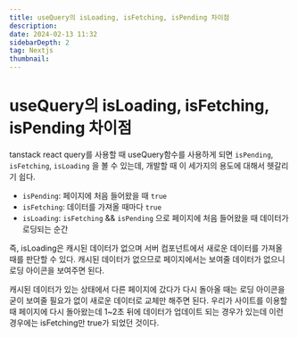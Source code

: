```yaml
---
title: useQuery의 isLoading, isFetching, isPending 차이점
description:
date: 2024-02-13 11:32
sidebarDepth: 2
tag: Nextjs
thumbnail:
---
```


# useQuery의 isLoading, isFetching, isPending 차이점

tanstack react query를 사용할 때 useQuery함수를 사용하게 되면 `isPending`, `isFetching`, `isLoading` 을 볼 수 있는데, 개발할 때 이 세가지의 용도에 대해서 헷갈리기 쉽다.

- `isPending`: 페이지에 처음 들어왔을 때 `true`
- `isFetching`: 데이터를 가져올 때마다 `true`
- `isLoading`: `isFetching` && `isPending` 으로 페이지에 처음 들어왔을 때 데이터가 로딩되는 순간

즉, isLoading은 캐시된 데이터가 없으며 서버 컴포넌트에서 새로운 데이터를 가져올 때를 판단할 수 있다. 캐시된 데이터가 없으므로 페이지에서는 보여줄 데이터가 없으니 로딩 아이콘을 보여주면 된다.

캐시된 데이터가 있는 상태에서 다른 페이지에 갔다가 다시 돌아올 때는 로딩 아이콘을 굳이 보여줄 필요가 없이 새로운 데이터로 교체만 해주면 된다. 우리가 사이트를 이용할 때 페이지에 다시 돌아왔는데 1~2초 뒤에 데이터가 업데이트 되는 경우가 있는데 이런 경우에는 isFetching만 true가 되었던 것이다.

